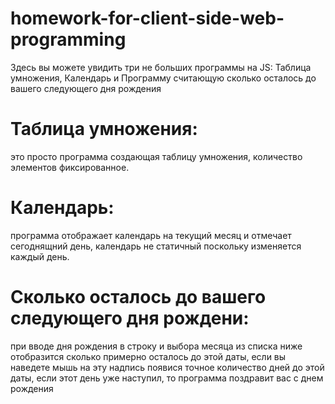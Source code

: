 # homework-for-client-side-web-programming
Здесь вы можете увидить три не больших программы на JS: Таблица умножения, Календарь и Программу считающую сколько осталось до вашего следующего дня рождения

# Таблица умножения:
это просто программа создающая таблицу умножения, количество элементов фиксированное.

# Календарь:
программа отображает календарь на текущий месяц и отмечает сегоднящний день, календарь не статичный поскольку изменяется каждый день.

# Сколько осталось до вашего следующего дня рождени:
при вводе дня рождения в строку и выбора месяца из списка ниже отобразится сколько примерно осталось до этой даты, если вы наведете мышь на эту надпись появися точное количество дней до этой даты, если этот день уже наступил, то программа поздравит вас с днем рождения
